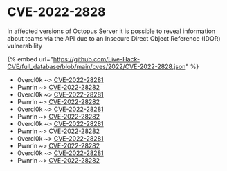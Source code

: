 # CVE-2022-2828

In affected versions of Octopus Server it is possible to reveal information about teams via the API due to an Insecure Direct Object Reference (IDOR) vulnerability

{% embed url="https://github.com/Live-Hack-CVE/full_database/blob/main/cves/2022/CVE-2022-2828.json" %}


* 0vercl0k ~> [CVE-2022-28281](https://www.alice-snow.ru/2022/database/cve-2022-2828/cve-2022-28281-0vercl0k)
* Pwnrin ~> [CVE-2022-28282](https://www.alice-snow.ru/2022/database/cve-2022-2828/cve-2022-28282-pwnrin)
* 0vercl0k ~> [CVE-2022-28281](https://www.alice-snow.ru/2022/database/cve-2022-2828/cve-2022-28281-0vercl0k)
* Pwnrin ~> [CVE-2022-28282](https://www.alice-snow.ru/2022/database/cve-2022-2828/cve-2022-28282-pwnrin)
* 0vercl0k ~> [CVE-2022-28281](https://www.alice-snow.ru/2022/database/cve-2022-2828/cve-2022-28281-0vercl0k)
* Pwnrin ~> [CVE-2022-28282](https://www.alice-snow.ru/2022/database/cve-2022-2828/cve-2022-28282-pwnrin)
* 0vercl0k ~> [CVE-2022-28281](https://www.alice-snow.ru/2022/database/cve-2022-2828/cve-2022-28281-0vercl0k)
* Pwnrin ~> [CVE-2022-28282](https://www.alice-snow.ru/2022/database/cve-2022-2828/cve-2022-28282-pwnrin)
* 0vercl0k ~> [CVE-2022-28281](https://www.alice-snow.ru/2022/database/cve-2022-2828/cve-2022-28281-0vercl0k)
* Pwnrin ~> [CVE-2022-28282](https://www.alice-snow.ru/2022/database/cve-2022-2828/cve-2022-28282-pwnrin)
* 0vercl0k ~> [CVE-2022-28281](https://www.alice-snow.ru/2022/database/cve-2022-2828/cve-2022-28281-0vercl0k)
* Pwnrin ~> [CVE-2022-28282](https://www.alice-snow.ru/2022/database/cve-2022-2828/cve-2022-28282-pwnrin)